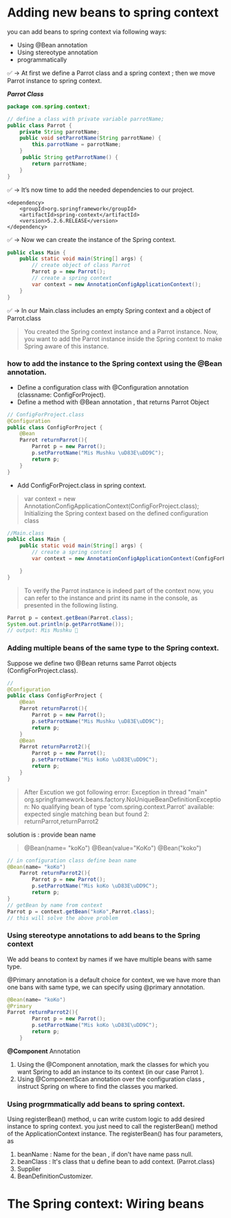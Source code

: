 # Adding new beans to spring context

you can add beans to spring context via following ways:

- Using @Bean annotation
- Using stereotype annotation
- programmatically


✅ -> At first we define a Parrot class and a spring context ; then we move Parrot instance to spring context.

__*Parrot Class*__

```java
package com.spring.context;

// define a class with private variable parrotName;
public class Parrot {
    private String parrotName;
    public void setParrotName(String parrotName) {
        this.parrotName = parrotName;
    }
     public String getParrotName() {
        return parrotName;
    }
}

```
✅ -> It’s now time to add the needed dependencies to our project.
```pom
<dependency>
    <groupId>org.springframework</groupId>
    <artifactId>spring-context</artifactId>
    <version>5.2.6.RELEASE</version>
</dependency>
```

✅ -> Now we can create the instance of the Spring context.
```java
public class Main {
    public static void main(String[] args) {
        // create object of class Parrot
        Parrot p = new Parrot();
        // create a spring context
        var context = new AnnotationConfigApplicationContext();
    }
}
```
✅ -> In our Main.class includes an empty Spring context and a object of Parrot.class

> You created the Spring context instance and a Parrot instance. Now, you want to add the
Parrot instance inside the Spring context to make Spring aware of this instance.

### how to add the instance to the Spring context using the @Bean annotation.

- Define a configuration class with @Configuration annotation (classname: ConfigForProject). 
- Define a method with @Bean annotation , that returns Parrot Object

```java
// ConfigForProject.class
@Configuration
public class ConfigForProject {
    @Bean
    Parrot returnParrot(){
        Parrot p = new Parrot();
        p.setParrotName("Mis Mushku \uD83E\uDD9C");
        return p;
    }
}

```
- Add ConfigForProject.class in spring context.
>  var context = new AnnotationConfigApplicationContext(ConfigForProject.class); Initializing the Spring context based on the defined configuration class

```java
//Main.class
public class Main {
    public static void main(String[] args) {
        // create a spring context
        var context = new AnnotationConfigApplicationContext(ConfigForProject.class);

    }
}
```

>To verify the Parrot instance is indeed part of the context now, you can refer to the
instance and print its name in the console, as presented in the following listing.

```java
Parrot p = context.getBean(Parrot.class);
System.out.println(p.getParrotName());
// output: Mis Mushku 🦜
```

### Adding multiple beans of the same type to the Spring context.

Suppose we define two @Bean returns same Parrot objects (ConfigForProject.class).

```java
// 
@Configuration
public class ConfigForProject {
    @Bean
    Parrot returnParrot(){
        Parrot p = new Parrot();
        p.setParrotName("Mis Mushku \uD83E\uDD9C");
        return p;
    }
    @Bean
    Parrot returnParrot2(){
        Parrot p = new Parrot();
        p.setParrotName("Mis koKo \uD83E\uDD9C");
        return p;
    }
}
```
> After Excution we got following error:
> Exception in thread "main" org.springframework.beans.factory.NoUniqueBeanDefinitionException: No qualifying bean of type 'com.spring.context.Parrot' 
> available: expected single matching bean but found 2: returnParrot,returnParrot2

solution is : provide bean name
> @Bean(name= "koKo")
> @Bean(value="KoKo")
> @Bean("koko")
```java
// in configuration class define bean name
@Bean(name= "koKo")
    Parrot returnParrot2(){
        Parrot p = new Parrot();
        p.setParrotName("Mis koKo \uD83E\uDD9C");
        return p;
}
// getBean by name from context   
Parrot p = context.getBean("koKo",Parrot.class);
// this will solve the above problem
```
### Using stereotype annotations to add beans to the Spring context
We add beans to context by names if we have multiple beans with same type. 

@Primary annotation is a default choice for context, we we have more than one bans with same type,
we can specify using @primary annotation.
```java
@Bean(name= "koKo")
@Primary
Parrot returnParrot2(){
        Parrot p = new Parrot();
        p.setParrotName("Mis koKo \uD83E\uDD9C");
        return p;
    }
```

__@Component__ Annotation

1. Using the @Component annotation, mark the classes for which you want Spring to add
an instance to its context (in our case Parrot ).
2. Using @ComponentScan annotation over the configuration class , instruct Spring on
where to find the classes you marked.


### Using progrmmatically add beans to spring context.

Using registerBean() method, u can write custom logic to add desired instance to spring context.
you just need to call the registerBean() method of the ApplicationContext instance. 
The registerBean() has four parameters, as

1. beanName : Name for the bean , if don't have name pass null.
2. beanClass : It's class that u define bean to add context. (Parrot.class)
3. Supplier
4. BeanDefinitionCustomizer.


# The Spring context: Wiring beans

